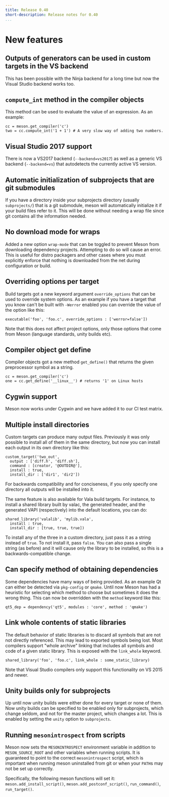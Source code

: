 ```yaml
---
title: Release 0.40
short-description: Release notes for 0.40
...
```


# New features

## Outputs of generators can be used in custom targets in the VS backend

This has been possible with the Ninja backend for a long time but now the Visual Studio backend works too.

## `compute_int` method in the compiler objects

This method can be used to evaluate the value of an expression. As an example:

```meson
cc = meson.get_compiler('c')
two = cc.compute_int('1 + 1') # A very slow way of adding two numbers.
```

## Visual Studio 2017 support

There is now a VS2017 backend (`--backend=vs2017`) as well as a generic VS backend (`--backend=vs`) that autodetects the currently active VS version.

## Automatic initialization of subprojects that are git submodules

If you have a directory inside your subprojects directory (usually `subprojects/`) that is a git submodule, meson will automatically initialize it if your build files refer to it. This will be done without needing a wrap file since git contains all the information needed.

## No download mode for wraps

Added a new option `wrap-mode` that can be toggled to prevent Meson from downloading dependency projects. Attempting to do so will cause an error. This is useful for distro packagers and other cases where you must explicitly enforce that nothing is downloaded from the net during configuration or build.

## Overriding options per target

Build targets got a new keyword argument `override_options` that can be used to override system options. As an example if you have a target that you know can't be built with `-Werror` enabled you can override the value of the option like this:

```meson
executable('foo', 'foo.c', override_options : ['werror=false'])
```

Note that this does not affect project options, only those options that come from Meson (language standards, unity builds etc).

## Compiler object get define

Compiler objects got a new method `get_define()` that returns the given preprocessor symbol as a string.

```meson
cc = meson.get_compiler('c')
one = cc.get_define('__linux__') # returns '1' on Linux hosts
```

## Cygwin support

Meson now works under Cygwin and we have added it to our CI test matrix.

## Multiple install directories

Custom targets can produce many output files. Previously it was only possible to install all of them in the same directory, but now you can install each output in its own directory like this:

```meson
custom_target('two_out',
  output : ['diff.h', 'diff.sh'],
  command : [creator, '@OUTDIR@'],
  install : true,
  install_dir : ['dir1', 'dir2'])
```

For backwards compatibility and for conciseness, if you only specify one directory all outputs will be installed into it.

The same feature is also available for Vala build targets. For instance, to install a shared library built by valac, the generated header, and the generated VAPI (respectively) into the default locations, you can do:

```meson
shared_library('valalib', 'mylib.vala',
  install : true,
  install_dir : [true, true, true])
```

To install any of the three in a custom directory, just pass it as a string instead of `true`. To not install it, pass `false`. You can also pass a single string (as before) and it will cause only the library to be installed, so this is a backwards-compatible change.

## Can specify method of obtaining dependencies

Some dependencies have many ways of being provided. As an example Qt can either be detected via `pkg-config` or `qmake`. Until now Meson has had a heuristic for selecting which method to choose but sometimes it does the wrong thing. This can now be overridden with the `method` keyword like this:

```meson
qt5_dep = dependency('qt5', modules : 'core', method : 'qmake')
```

## Link whole contents of static libraries

The default behavior of static libraries is to discard all symbols that are not not directly referenced. This may lead to exported symbols being lost. Most compilers support "whole archive" linking that includes all symbols and code of a given static library. This is exposed with the `link_whole` keyword.

```meson
shared_library('foo', 'foo.c', link_whole : some_static_library)
```

Note that Visual Studio compilers only support this functionality on VS 2015 and newer.

## Unity builds only for subprojects

Up until now unity builds were either done for every target or none of them. Now unity builds can be specified to be enabled only for subprojects, which change seldom, and not for the master project, which changes a lot. This is enabled by setting the `unity` option to `subprojects`.

## Running `mesonintrospect` from scripts

Meson now sets the `MESONINTROSPECT` environment variable in addition to `MESON_SOURCE_ROOT` and other variables when running scripts. It is guaranteed to point to the correct `mesonintrospect` script, which is important when running meson uninstalled from git or when your `PATH`s may not be set up correctly.

Specifically, the following meson functions will set it: `meson.add_install_script()`, `meson.add_postconf_script()`, `run_command()`, `run_target()`.
